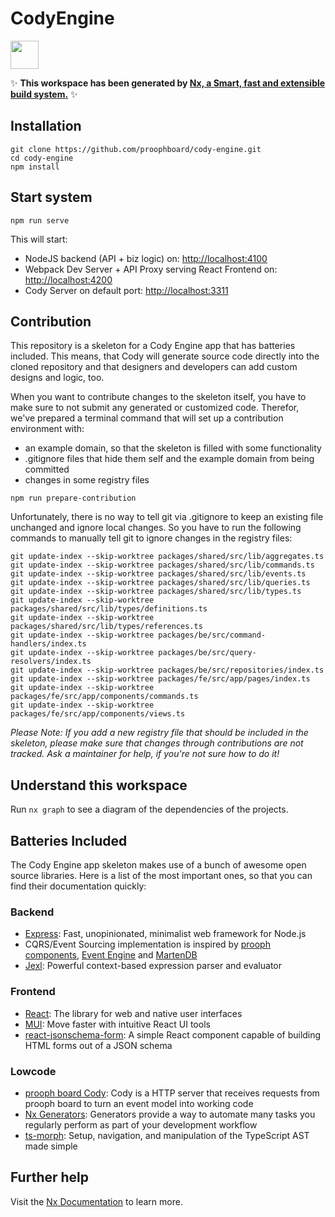 # CodyEngine

<a alt="Nx logo" href="https://nx.dev" target="_blank" rel="noreferrer"><img src="https://raw.githubusercontent.com/nrwl/nx/master/images/nx-logo.png" width="45"></a>

✨ **This workspace has been generated by [Nx, a Smart, fast and extensible build system.](https://nx.dev)** ✨

## Installation 

```
git clone https://github.com/proophboard/cody-engine.git
cd cody-engine
npm install
```

## Start system

`npm run serve`

This will start:

- NodeJS backend (API + biz logic) on: [http://localhost:4100](http://localhost:4100)
- Webpack Dev Server + API Proxy serving React Frontend on: [http://localhost:4200](http://localhost:4200)
- Cody Server on default port: [http://localhost:3311](http://localhost:3311)

## Contribution

This repository is a skeleton for a Cody Engine app that has batteries included. This means, that Cody will
generate source code directly into the cloned repository and that designers and developers can add custom designs and logic, too.

When you want to contribute changes to the skeleton itself, you have to make sure to not submit any generated or customized code.
Therefor, we've prepared a terminal command that will set up a contribution environment with:

- an example domain, so that the skeleton is filled with some functionality
- .gitignore files that hide them self and the example domain from being committed
- changes in some registry files

`npm run prepare-contribution`

Unfortunately, there is no way to tell git via .gitignore to keep an existing file unchanged and ignore local changes.
So you have to run the following commands to manually tell git to ignore changes in the registry files:

```shell
git update-index --skip-worktree packages/shared/src/lib/aggregates.ts
git update-index --skip-worktree packages/shared/src/lib/commands.ts
git update-index --skip-worktree packages/shared/src/lib/events.ts
git update-index --skip-worktree packages/shared/src/lib/queries.ts
git update-index --skip-worktree packages/shared/src/lib/types.ts
git update-index --skip-worktree packages/shared/src/lib/types/definitions.ts
git update-index --skip-worktree packages/shared/src/lib/types/references.ts
git update-index --skip-worktree packages/be/src/command-handlers/index.ts
git update-index --skip-worktree packages/be/src/query-resolvers/index.ts
git update-index --skip-worktree packages/be/src/repositories/index.ts
git update-index --skip-worktree packages/fe/src/app/pages/index.ts
git update-index --skip-worktree packages/fe/src/app/components/commands.ts
git update-index --skip-worktree packages/fe/src/app/components/views.ts
```

*Please Note: If you add a new registry file that should be included in the skeleton, please make sure that changes through contributions are not tracked. 
Ask a maintainer for help, if you're not sure how to do it!*

## Understand this workspace

Run `nx graph` to see a diagram of the dependencies of the projects.

## Batteries Included

The Cody Engine app skeleton makes use of a bunch of awesome open source libraries. Here is a list of the most important ones, so that you can find their documentation quickly:

### Backend

- [Express](https://expressjs.com/): Fast, unopinionated, minimalist web framework for Node.js
- CQRS/Event Sourcing implementation is inspired by [prooph components](https://getprooph.org/), [Event Engine](https://event-engine.github.io/) and [MartenDB](https://martendb.io/)
- [Jexl](https://github.com/TomFrost/jexl): Powerful context-based expression parser and evaluator

### Frontend
- [React](https://react.dev/): The library for web and native user interfaces
- [MUI](https://mui.com/): Move faster with intuitive React UI tools
- [react-jsonschema-form](https://rjsf-team.github.io/react-jsonschema-form/docs/): A simple React component capable of building HTML forms out of a JSON schema

### Lowcode

- [prooph board Cody](https://wiki.prooph-board.com/cody/Cody-Server.html): Cody is a HTTP server that receives requests from prooph board to turn an event model into working code
- [Nx Generators](https://nx.dev/plugin-features/use-code-generators): Generators provide a way to automate many tasks you regularly perform as part of your development workflow
- [ts-morph](https://ts-morph.com/): Setup, navigation, and manipulation of the TypeScript AST made simple

## Further help

Visit the [Nx Documentation](https://nx.dev) to learn more.
